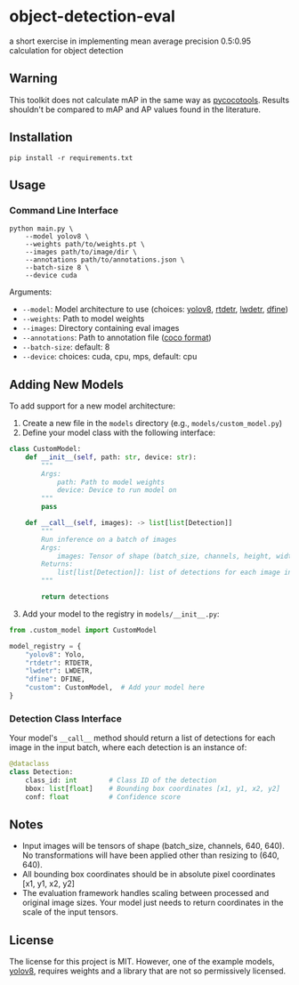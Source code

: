 # object-detection-eval
a short exercise in implementing mean average precision 0.5:0.95 calculation for object detection

## Warning

This toolkit does not calculate mAP in the same way as [pycocotools](https://github.com/ppwwyyxx/cocoapi). Results shouldn't be compared to mAP and AP values found in the literature.

## Installation

```
pip install -r requirements.txt
```

## Usage

### Command Line Interface

```
python main.py \
    --model yolov8 \
    --weights path/to/weights.pt \
    --images path/to/image/dir \
    --annotations path/to/annotations.json \
    --batch-size 8 \
    --device cuda
```

Arguments:
- `--model`: Model architecture to use (choices: [yolov8](https://github.com/ultralytics/ultralytics), [rtdetr](https://github.com/lyuwenyu/RT-DETR/tree/main), [lwdetr](https://github.com/Atten4Vis/LW-DETR), [dfine](https://github.com/Peterande/D-FINE))
- `--weights`: Path to model weights
- `--images`: Directory containing eval images
- `--annotations`: Path to annotation file ([coco format](https://docs.aws.amazon.com/rekognition/latest/customlabels-dg/md-coco-overview.html))
- `--batch-size`: default: 8
- `--device`: choices: cuda, cpu, mps, default: cpu

## Adding New Models

To add support for a new model architecture:

1. Create a new file in the `models` directory (e.g., `models/custom_model.py`)
2. Define your model class with the following interface:

```python
class CustomModel:
    def __init__(self, path: str, device: str):
        """
        Args:
            path: Path to model weights
            device: Device to run model on
        """
        pass

    def __call__(self, images): -> list[list[Detection]]
        """
        Run inference on a batch of images
        Args:
            images: Tensor of shape (batch_size, channels, height, width)
        Returns:
            list[list[Detection]]: list of detections for each image in the batch. 
        """

        return detections
```

3. Add your model to the registry in `models/__init__.py`:

```python
from .custom_model import CustomModel

model_registry = {
    "yolov8": Yolo,
    "rtdetr": RTDETR,
    "lwdetr": LWDETR,
    "dfine": DFINE,
    "custom": CustomModel,  # Add your model here
}
```

### Detection Class Interface

Your model's `__call__` method should return a list of detections for each image in the input batch, where each detection is an instance of:

```python
@dataclass
class Detection:
    class_id: int        # Class ID of the detection
    bbox: list[float]    # Bounding box coordinates [x1, y1, x2, y2]
    conf: float          # Confidence score
```

## Notes

- Input images will be tensors of shape (batch_size, channels, 640, 640). No transformations will have been applied other than resizing to (640, 640).
- All bounding box coordinates should be in absolute pixel coordinates [x1, y1, x2, y2]
- The evaluation framework handles scaling between processed and original image sizes. Your model just needs to return coordinates in the scale of the input tensors.

## License

The license for this project is MIT. However, one of the example models, [yolov8](https://github.com/ultralytics/ultralytics), requires weights and a library that are not so permissively licensed.
